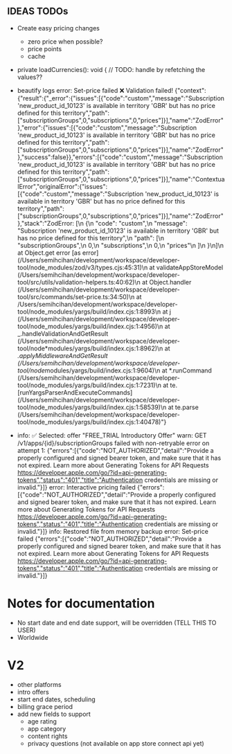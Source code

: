 ## IDEAS TODOs

- Create easy pricing changes
  - zero price when possible?
  - price points
  - cache
- private loadCurrencies(): void {
  // TODO: handle by refetching the values??
- beautify logs
  error: Set-price failed ❌ Validation failed! {"context":{"result":{"_error":{"issues":[{"code":"custom","message":"Subscription 'new_product_id_10123' is available in territory 'GBR' but has no price defined for this territory","path":["subscriptionGroups",0,"subscriptions",0,"prices"]}],"name":"ZodError"},"error":{"issues":[{"code":"custom","message":"Subscription 'new_product_id_10123' is available in territory 'GBR' but has no price defined for this territory","path":["subscriptionGroups",0,"subscriptions",0,"prices"]}],"name":"ZodError"},"success":false}},"errors":[{"code":"custom","message":"Subscription 'new_product_id_10123' is available in territory 'GBR' but has no price defined for this territory","path":["subscriptionGroups",0,"subscriptions",0,"prices"]}],"name":"ContextualError","originalError":{"issues":[{"code":"custom","message":"Subscription 'new_product_id_10123' is available in territory 'GBR' but has no price defined for this territory","path":["subscriptionGroups",0,"subscriptions",0,"prices"]}],"name":"ZodError"},"stack":"ZodError: [\n {\n \"code\": \"custom\",\n \"message\": \"Subscription 'new_product_id_10123' is available in territory 'GBR' but has no price defined for this territory\",\n \"path\": [\n \"subscriptionGroups\",\n 0,\n \"subscriptions\",\n 0,\n \"prices\"\n ]\n }\n]\n at Object.get error [as error] (/Users/semihcihan/development/workspace/developer-tool/node_modules/zod/v3/types.cjs:45:31)\n at validateAppStoreModel (/Users/semihcihan/development/workspace/developer-tool/src/utils/validation-helpers.ts:40:62)\n at Object.handler (/Users/semihcihan/development/workspace/developer-tool/src/commands/set-price.ts:34:50)\n at /Users/semihcihan/development/workspace/developer-tool/node_modules/yargs/build/index.cjs:1:8993\n at j (/Users/semihcihan/development/workspace/developer-tool/node_modules/yargs/build/index.cjs:1:4956)\n at _.handleValidationAndGetResult (/Users/semihcihan/development/workspace/developer-tool/node*modules/yargs/build/index.cjs:1:8962)\n at *.applyMiddlewareAndGetResult (/Users/semihcihan/development/workspace/developer-tool/node*modules/yargs/build/index.cjs:1:9604)\n at *.runCommand (/Users/semihcihan/development/workspace/developer-tool/node_modules/yargs/build/index.cjs:1:7231)\n at te.[runYargsParserAndExecuteCommands] (/Users/semihcihan/development/workspace/developer-tool/node_modules/yargs/build/index.cjs:1:58539)\n at te.parse (/Users/semihcihan/development/workspace/developer-tool/node_modules/yargs/build/index.cjs:1:40478)"}

- info: ✅ Selected: offer "FREE_TRIAL Introductory Offer"
  warn: GET /v1/apps/{id}/subscriptionGroups failed with non-retryable error on attempt 1: {"errors":[{"code":"NOT_AUTHORIZED","detail":"Provide a properly configured and signed bearer token, and make sure that it has not expired. Learn more about Generating Tokens for API Requests https://developer.apple.com/go/?id=api-generating-tokens","status":"401","title":"Authentication credentials are missing or invalid."}]}
  error: Interactive pricing failed {"errors":[{"code":"NOT_AUTHORIZED","detail":"Provide a properly configured and signed bearer token, and make sure that it has not expired. Learn more about Generating Tokens for API Requests https://developer.apple.com/go/?id=api-generating-tokens","status":"401","title":"Authentication credentials are missing or invalid."}]}
  info: Restored file from memory backup
  error: Set-price failed {"errors":[{"code":"NOT_AUTHORIZED","detail":"Provide a properly configured and signed bearer token, and make sure that it has not expired. Learn more about Generating Tokens for API Requests https://developer.apple.com/go/?id=api-generating-tokens","status":"401","title":"Authentication credentials are missing or invalid."}]}

# Notes for documentation

- No start date and end date support, will be overridden (TELL THIS TO USER)
- Worldwide

# V2

- other platforms
- intro offers
- start end dates, scheduling
- billing grace period
- add new fields to support
  - age rating
  - app category
  - content rights
  - privacy questions (not available on app store connect api yet)
